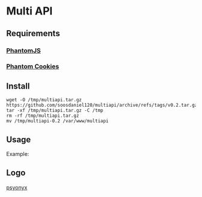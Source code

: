 # Multi API
## Requirements
### [PhantomJS](https://github.com/soosdaniel120/phantomcookies#phantomjs)
### [Phantom Cookies](https://github.com/soosdaniel120/phantomcookies#install)
## Install
```
wget -O /tmp/multiapi.tar.gz https://github.com/soosdaniel120/multiapi/archive/refs/tags/v0.2.tar.gz
tar -xf /tmp/multiapi.tar.gz -C /tmp
rm -rf /tmp/multiapi.tar.gz
mv /tmp/multiapi-0.2 /var/www/multiapi
```
## Usage
Example:
## Logo
[psyonyx](https://www.fiverr.com/psyonyx)
